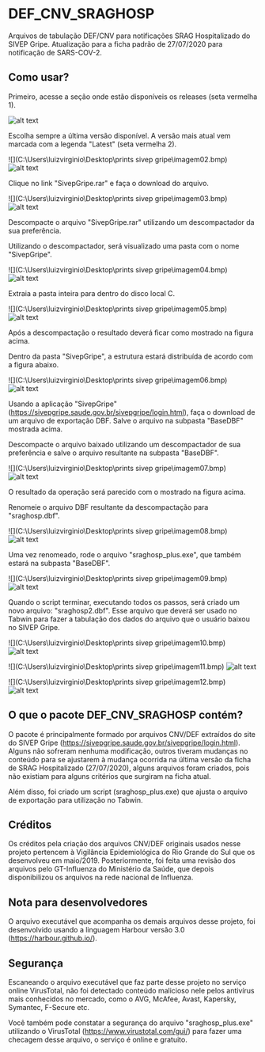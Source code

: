 # DEF_CNV_SRAGHOSP
Arquivos de tabulação DEF/CNV para notificações SRAG Hospitalizado do SIVEP Gripe. Atualização para a ficha padrão de 27/07/2020 para notificação de SARS-COV-2.

## Como usar?

Primeiro, acesse a seção onde estão disponíveis os releases (seta vermelha 1).

![alt text](https://github.com/csis2/DEF_CNV_SRAGHOSP/blob/main/img/imagem01.bmp)

Escolha sempre a última versão disponível. A versão mais atual vem marcada com a legenda "Latest" (seta vermelha 2).

![](C:\Users\luizvirginio\Desktop\prints sivep gripe\imagem02.bmp)
![alt text](https://github.com/csis2/Covid19Tab/blob/master/img/release1.jpg)

Clique no link "SivepGripe.rar" e faça o download do arquivo.

![](C:\Users\luizvirginio\Desktop\prints sivep gripe\imagem03.bmp)
![alt text](https://github.com/csis2/Covid19Tab/blob/master/img/release1.jpg)

Descompacte o arquivo "SivepGripe.rar" utilizando um descompactador da sua preferência.

Utilizando o descompactador, será visualizado uma pasta com o nome "SivepGripe".

![](C:\Users\luizvirginio\Desktop\prints sivep gripe\imagem04.bmp)
![alt text](https://github.com/csis2/Covid19Tab/blob/master/img/release1.jpg)

Extraia a pasta inteira para dentro do disco local C.

![](C:\Users\luizvirginio\Desktop\prints sivep gripe\imagem05.bmp)
![alt text](https://github.com/csis2/Covid19Tab/blob/master/img/release1.jpg)

Após a descompactação o resultado deverá ficar como mostrado na figura acima.

Dentro da pasta "SivepGripe", a estrutura estará distribuída de acordo com a figura abaixo.

![](C:\Users\luizvirginio\Desktop\prints sivep gripe\imagem06.bmp)
![alt text](https://github.com/csis2/Covid19Tab/blob/master/img/release1.jpg)

Usando a aplicação "SivepGripe" (https://sivepgripe.saude.gov.br/sivepgripe/login.html), faça o download de um arquivo de exportação DBF. Salve o arquivo na subpasta "BaseDBF" mostrada acima.

Descompacte o arquivo baixado utilizando um descompactador de sua preferência e salve o arquivo resultante na subpasta "BaseDBF".

![](C:\Users\luizvirginio\Desktop\prints sivep gripe\imagem07.bmp)
![alt text](https://github.com/csis2/Covid19Tab/blob/master/img/release1.jpg)

O resultado da operação será parecido com o mostrado na figura acima.

Renomeie o arquivo DBF resultante da descompactação para "sraghosp.dbf".

![](C:\Users\luizvirginio\Desktop\prints sivep gripe\imagem08.bmp)
![alt text](https://github.com/csis2/Covid19Tab/blob/master/img/release1.jpg)

Uma vez renomeado, rode o arquivo "sraghosp_plus.exe", que também estará na subpasta "BaseDBF".

![](C:\Users\luizvirginio\Desktop\prints sivep gripe\imagem09.bmp)
![alt text](https://github.com/csis2/Covid19Tab/blob/master/img/release1.jpg)

Quando o script terminar, executando todos os passos, será criado um novo arquivo: "sraghosp2.dbf". Esse arquivo que deverá ser usado no Tabwin para fazer a tabulação dos dados do arquivo que o usuário baixou no SIVEP Gripe.

![](C:\Users\luizvirginio\Desktop\prints sivep gripe\imagem10.bmp)
![alt text](https://github.com/csis2/Covid19Tab/blob/master/img/release1.jpg)

![](C:\Users\luizvirginio\Desktop\prints sivep gripe\imagem11.bmp)
![alt text](https://github.com/csis2/Covid19Tab/blob/master/img/release1.jpg)

![](C:\Users\luizvirginio\Desktop\prints sivep gripe\imagem12.bmp)
![alt text](https://github.com/csis2/Covid19Tab/blob/master/img/release1.jpg)

## O que o pacote DEF_CNV_SRAGHOSP contém?

O pacote é principalmente formado por arquivos CNV/DEF extraídos do site do SIVEP Gripe (https://sivepgripe.saude.gov.br/sivepgripe/login.html). Alguns não sofreram nenhuma modificação, outros tiveram mudanças no conteúdo para se ajustarem à mudança ocorrida na última versão da ficha de SRAG Hospitalizado (27/07/2020), alguns arquivos foram criados, pois não existiam para alguns critérios que surgiram na ficha atual.

Além disso, foi criado um script (sraghosp_plus.exe) que ajusta o arquivo de exportação para utilização no Tabwin.

## Créditos

Os créditos pela criação dos arquivos CNV/DEF originais usados nesse projeto pertencem à Vigilância Epidemiológica do Rio Grande do Sul que os desenvolveu em maio/2019. Posteriormente, foi feita uma revisão dos arquivos pelo GT-Influenza do Ministério da Saúde, que depois disponibilizou os arquivos na rede nacional de Influenza.

## Nota para desenvolvedores

O arquivo executável que acompanha os demais arquivos desse projeto, foi desenvolvido usando a linguagem Harbour versão 3.0 (https://harbour.github.io/). 

## Segurança

Escaneando o arquivo executável que faz parte desse projeto no serviço online VirusTotal, não foi detectado conteúdo malicioso nele pelos antivírus mais conhecidos no  mercado, como o AVG, McAfee, Avast, Kapersky, Symantec, F-Secure etc.

Você também pode constatar a segurança do arquivo "sraghosp_plus.exe" utilizando o VirusTotal (https://www.virustotal.com/gui/) para fazer uma checagem desse arquivo, o serviço é online e gratuito.

